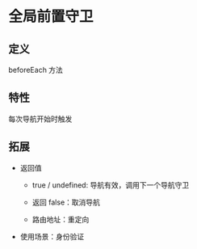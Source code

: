# 全局前置守卫

## 定义

beforeEach 方法

## 特性

每次导航开始时触发

## 拓展

- 返回值

   - true / undefined: 导航有效，调用下一个导航守卫

   - 返回 false：取消导航

   - 路由地址：重定向

- 使用场景：身份验证


